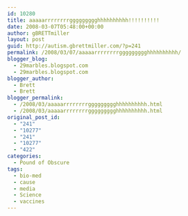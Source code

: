 ```yaml
---
id: 10280
title: aaaaarrrrrrrrggggggggghhhhhhhhhh!!!!!!!!!!
date: 2008-03-07T05:48:00+00:00
author: gBRETTmiller
layout: post
guid: http://autism.gbrettmiller.com/?p=241
permalink: /2008/03/07/aaaaarrrrrrrrggggggggghhhhhhhhhh/
blogger_blog:
  - 29marbles.blogspot.com
  - 29marbles.blogspot.com
blogger_author:
  - Brett
  - Brett
blogger_permalink:
  - /2008/03/aaaaarrrrrrrrggggggggghhhhhhhhhh.html
  - /2008/03/aaaaarrrrrrrrggggggggghhhhhhhhhh.html
original_post_id:
  - "241"
  - "10277"
  - "241"
  - "10277"
  - "422"
categories:
  - Pound of Obscure
tags:
  - bio-med
  - cause
  - media
  - Science
  - vaccines
---
```

<p class="blogger-post-footer">
  <p align="center">